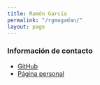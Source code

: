 ```yaml
---
title: Ramón García
permalink: "/rgmagadan/"
layout: page
---
```


### Información de contacto ###
* [GitHub](https://github.com/rgmagadan)
* [Página personal](https//ramongarcia.net)
